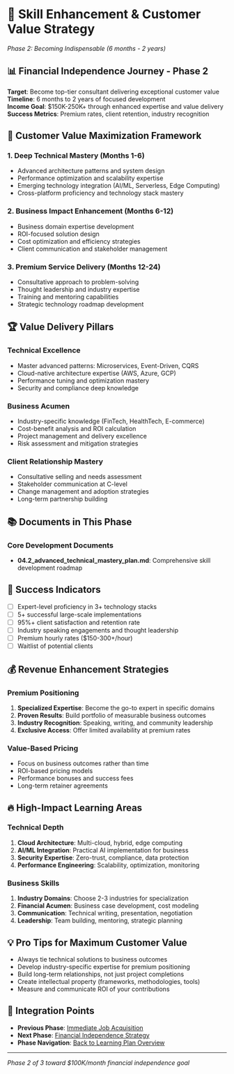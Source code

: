 # 🚀 Skill Enhancement & Customer Value Strategy
*Phase 2: Becoming Indispensable (6 months - 2 years)*

## 📊 Financial Independence Journey - Phase 2
**Target**: Become top-tier consultant delivering exceptional customer value  
**Timeline**: 6 months to 2 years of focused development  
**Income Goal**: $150K-250K+ through enhanced expertise and value delivery  
**Success Metrics**: Premium rates, client retention, industry recognition  

## 🎯 Customer Value Maximization Framework

### 1. **Deep Technical Mastery** (Months 1-6)
- Advanced architecture patterns and system design
- Performance optimization and scalability expertise
- Emerging technology integration (AI/ML, Serverless, Edge Computing)
- Cross-platform proficiency and technology stack mastery

### 2. **Business Impact Enhancement** (Months 6-12)
- Business domain expertise development
- ROI-focused solution design
- Cost optimization and efficiency strategies
- Client communication and stakeholder management

### 3. **Premium Service Delivery** (Months 12-24)
- Consultative approach to problem-solving
- Thought leadership and industry expertise
- Training and mentoring capabilities
- Strategic technology roadmap development

## 🏆 Value Delivery Pillars

### **Technical Excellence**
- Master advanced patterns: Microservices, Event-Driven, CQRS
- Cloud-native architecture expertise (AWS, Azure, GCP)
- Performance tuning and optimization mastery
- Security and compliance deep knowledge

### **Business Acumen**
- Industry-specific knowledge (FinTech, HealthTech, E-commerce)
- Cost-benefit analysis and ROI calculation
- Project management and delivery excellence
- Risk assessment and mitigation strategies

### **Client Relationship Mastery**
- Consultative selling and needs assessment
- Stakeholder communication at C-level
- Change management and adoption strategies
- Long-term partnership building

## 📚 Documents in This Phase

### Core Development Documents
- **04.2_advanced_technical_mastery_plan.md**: Comprehensive skill development roadmap

## 🎯 Success Indicators
- [ ] Expert-level proficiency in 3+ technology stacks
- [ ] 5+ successful large-scale implementations
- [ ] 95%+ client satisfaction and retention rate
- [ ] Industry speaking engagements and thought leadership
- [ ] Premium hourly rates ($150-300+/hour)
- [ ] Waitlist of potential clients

## 💰 Revenue Enhancement Strategies

### **Premium Positioning**
1. **Specialized Expertise**: Become the go-to expert in specific domains
2. **Proven Results**: Build portfolio of measurable business outcomes
3. **Industry Recognition**: Speaking, writing, and community leadership
4. **Exclusive Access**: Offer limited availability at premium rates

### **Value-Based Pricing**
- Focus on business outcomes rather than time
- ROI-based pricing models
- Performance bonuses and success fees
- Long-term retainer agreements

## 🔥 High-Impact Learning Areas

### **Technical Depth**
1. **Cloud Architecture**: Multi-cloud, hybrid, edge computing
2. **AI/ML Integration**: Practical AI implementation for business
3. **Security Expertise**: Zero-trust, compliance, data protection
4. **Performance Engineering**: Scalability, optimization, monitoring

### **Business Skills**
1. **Industry Domains**: Choose 2-3 industries for specialization
2. **Financial Acumen**: Business case development, cost modeling
3. **Communication**: Technical writing, presentation, negotiation
4. **Leadership**: Team building, mentoring, strategic planning

## 💡 Pro Tips for Maximum Customer Value
- Always tie technical solutions to business outcomes
- Develop industry-specific expertise for premium positioning
- Build long-term relationships, not just project completions
- Create intellectual property (frameworks, methodologies, tools)
- Measure and communicate ROI of your contributions

## 🔗 Integration Points
- **Previous Phase**: [Immediate Job Acquisition](../01-immediate-job-acquisition/)
- **Next Phase**: [Financial Independence Strategy](../03-financial-independence-multiple-income/)
- **Phase Navigation**: [Back to Learning Plan Overview](../)

---
*Phase 2 of 3 toward $100K/month financial independence goal*